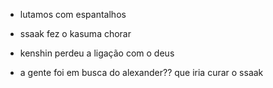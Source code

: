 - lutamos com espantalhos

- ssaak fez o kasuma chorar

- kenshin perdeu a ligação com o deus

- a gente foi em busca do alexander?? que iria curar o ssaak
